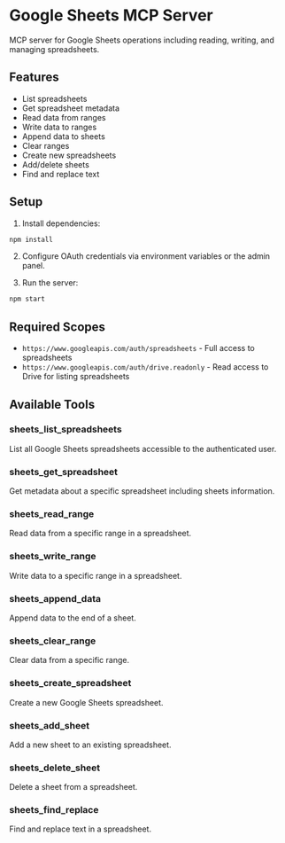 # Google Sheets MCP Server

MCP server for Google Sheets operations including reading, writing, and managing spreadsheets.

## Features

- List spreadsheets
- Get spreadsheet metadata
- Read data from ranges
- Write data to ranges
- Append data to sheets
- Clear ranges
- Create new spreadsheets
- Add/delete sheets
- Find and replace text

## Setup

1. Install dependencies:
```bash
npm install
```

2. Configure OAuth credentials via environment variables or the admin panel.

3. Run the server:
```bash
npm start
```

## Required Scopes

- `https://www.googleapis.com/auth/spreadsheets` - Full access to spreadsheets
- `https://www.googleapis.com/auth/drive.readonly` - Read access to Drive for listing spreadsheets

## Available Tools

### sheets_list_spreadsheets
List all Google Sheets spreadsheets accessible to the authenticated user.

### sheets_get_spreadsheet
Get metadata about a specific spreadsheet including sheets information.

### sheets_read_range
Read data from a specific range in a spreadsheet.

### sheets_write_range
Write data to a specific range in a spreadsheet.

### sheets_append_data
Append data to the end of a sheet.

### sheets_clear_range
Clear data from a specific range.

### sheets_create_spreadsheet
Create a new Google Sheets spreadsheet.

### sheets_add_sheet
Add a new sheet to an existing spreadsheet.

### sheets_delete_sheet
Delete a sheet from a spreadsheet.

### sheets_find_replace
Find and replace text in a spreadsheet.